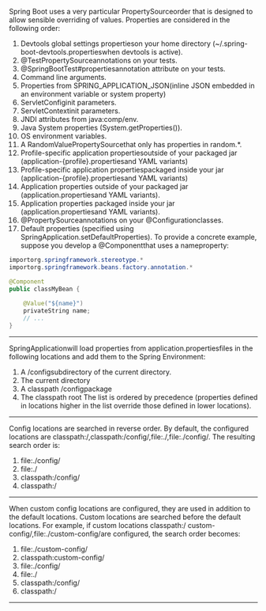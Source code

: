 
Spring Boot uses a very particular PropertySourceorder that is designed to allow sensible overriding
of values. Properties are considered in the following order:

1. Devtools global settings propertieson your home directory (~/.spring-boot-devtools.propertieswhen devtools is active).
2. @TestPropertySourceannotations on your tests.
3. @SpringBootTest#propertiesannotation attribute on your tests.
4. Command line arguments.
5. Properties from SPRING_APPLICATION_JSON(inline JSON embedded in an environment variable
or system property)
6. ServletConfiginit parameters.
7. ServletContextinit parameters.
8. JNDI attributes from java:comp/env.
9. Java System properties (System.getProperties()).
10. OS environment variables.
11. A RandomValuePropertySourcethat only has properties in random.*.
12. Profile-specific application propertiesoutside of your packaged jar (application-{profile}.propertiesand YAML variants)
13. Profile-specific application propertiespackaged inside your jar (application-{profile}.propertiesand YAML variants)
14. Application properties outside of your packaged jar (application.propertiesand YAML
variants).
15. Application properties packaged inside your jar (application.propertiesand YAML variants).
16. @PropertySourceannotations on your @Configurationclasses.
17. Default properties (specified using SpringApplication.setDefaultProperties).
To provide a concrete example, suppose you develop a @Componentthat uses a nameproperty:

```java
importorg.springframework.stereotype.*
importorg.springframework.beans.factory.annotation.*

@Component
public classMyBean {
    
    @Value("${name}")
    privateString name;
    // ...
}

```

----


SpringApplicationwill load properties from  application.propertiesfiles in the following
locations and add them to the Spring Environment:
1. A /configsubdirectory of the current directory.
2. The current directory
3. A classpath /configpackage
4. The classpath root
The list is ordered by precedence (properties defined in locations higher in the list override those defined
in lower locations).

----

Config locations are searched in reverse order. By default, the configured locations are
classpath:/,classpath:/config/,file:./,file:./config/. The resulting search order is:
1. file:./config/
2. file:./
3. classpath:/config/
4. classpath:/

----

When custom config locations are configured, they are used in addition to the default locations. Custom
locations are searched before the default locations. For example, if custom locations  classpath:/
custom-config/,file:./custom-config/are configured, the search order becomes:
1. file:./custom-config/
2. classpath:custom-config/
3. file:./config/
4. file:./
5. classpath:/config/
6. classpath:/

---- 


